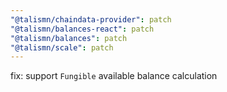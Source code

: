 ```yaml
---
"@talismn/chaindata-provider": patch
"@talismn/balances-react": patch
"@talismn/balances": patch
"@talismn/scale": patch
---
```


fix: support `Fungible` available balance calculation
